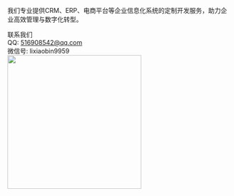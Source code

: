 我们专业提供CRM、ERP、电商平台等企业信息化系统的定制开发服务，助力企业高效管理与数字化转型。

联系我们<br>
QQ: 516908542@qq.com <br>
微信号: lixiaobin9959 <br>
[<img src="https://file.bgwa.cn/bgwa/groupchat.jpg" width="300" />](https://file.bgwa.cn/bgwa/cooperation.jpg) 